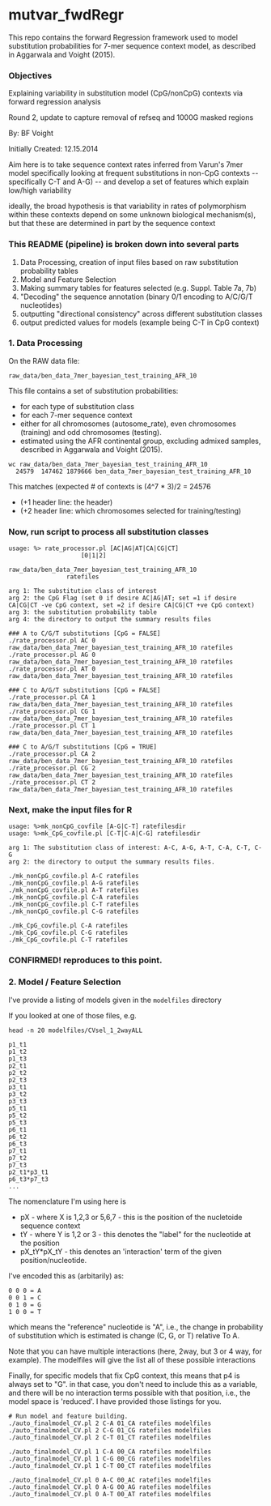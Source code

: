 # mutvar_fwdRegr
This repo contains the forward Regression framework used to model substitution probabilities for 7-mer sequence context model,
 as described in Aggarwala and Voight (2015). 

### Objectives 

Explaining variability in substitution model (CpG/nonCpG) contexts via forward regression analysis

Round 2, update to capture removal of refseq and 1000G masked regions

By: BF Voight

Initially Created: 12.15.2014

Aim here is to take sequence context rates inferred from Varun's 7mer model specifically looking at frequent substitutions in non-CpG contexts -- specifically C-T and A-G) -- and develop a set of features which explain low/high variability

ideally, the broad hypothesis is that variability in rates of polymorphism within these contexts depend on some unknown biological mechanism(s), but that these are determined in part by the sequence context

### This README (pipeline) is broken down into several parts

1. Data Processing, creation of input files based on raw substitution probability tables
2. Model and Feature Selection
3. Making summary tables for features selected (e.g. Suppl. Table 7a, 7b)
4. "Decoding" the sequence annotation (binary 0/1 encoding to A/C/G/T nucleotides)
5. outputting "directional consistency" across different substitution classes
6. output predicted values for models (example being C-T in CpG context)

### 1. Data Processing

On the RAW data file:

```` 
raw_data/ben_data_7mer_bayesian_test_training_AFR_10
````

This file contains a set of substitution probabilities:
- for each type of substitution class
- for each 7-mer sequence context
- either for all chromosomes (autosome_rate), even chromosomes (training) and odd chromosomes (testing).
- estimated using the AFR continental group, excluding admixed samples, described in Aggarwala and Voight (2015). 

````
wc raw_data/ben_data_7mer_bayesian_test_training_AFR_10
  24579  147462 1879666 ben_data_7mer_bayesian_test_training_AFR_10
````

This matches (expected # of contexts is (4^7 * 3)/2 = 24576
- (+1 header line: the header)
- (+2 header line: which chromosomes selected for training/testing)

### Now, run script to process all substitution classes

````
usage: %> rate_processor.pl [AC|AG|AT|CA|CG|CT] 
       	  		    [0|1|2]       
       			    raw_data/ben_data_7mer_bayesian_test_training_AFR_10 
			    ratefiles

arg 1: The substitution class of interest
arg 2: the CpG Flag (set 0 if desire AC|AG|AT; set =1 if desire CA|CG|CT -ve CpG context, set =2 if desire CA|CG|CT +ve CpG context)
arg 3: the substitution probability table
arg 4: the directory to output the summary results files
````

````
### A to C/G/T substitutions [CpG = FALSE]
./rate_processor.pl AC 0 raw_data/ben_data_7mer_bayesian_test_training_AFR_10 ratefiles
./rate_processor.pl AG 0 raw_data/ben_data_7mer_bayesian_test_training_AFR_10 ratefiles
./rate_processor.pl AT 0 raw_data/ben_data_7mer_bayesian_test_training_AFR_10 ratefiles

### C to A/G/T substitutions [CpG = FALSE]
./rate_processor.pl CA 1 raw_data/ben_data_7mer_bayesian_test_training_AFR_10 ratefiles
./rate_processor.pl CG 1 raw_data/ben_data_7mer_bayesian_test_training_AFR_10 ratefiles
./rate_processor.pl CT 1 raw_data/ben_data_7mer_bayesian_test_training_AFR_10 ratefiles

### C to A/G/T substitutions [CpG = TRUE]
./rate_processor.pl CA 2 raw_data/ben_data_7mer_bayesian_test_training_AFR_10 ratefiles
./rate_processor.pl CG 2 raw_data/ben_data_7mer_bayesian_test_training_AFR_10 ratefiles
./rate_processor.pl CT 2 raw_data/ben_data_7mer_bayesian_test_training_AFR_10 ratefiles
````

### Next, make the input files for R  
````
usage: %>mk_nonCpG_covfile [A-G|C-T] ratefilesdir
usage: %>mk_CpG_covfile.pl [C-T|C-A|C-G] ratefilesdir

arg 1: The substitution class of interest: A-C, A-G, A-T, C-A, C-T, C-G
arg 2: the directory to output the summary results files.
````

````
./mk_nonCpG_covfile.pl A-C ratefiles
./mk_nonCpG_covfile.pl A-G ratefiles
./mk_nonCpG_covfile.pl A-T ratefiles
./mk_nonCpG_covfile.pl C-A ratefiles
./mk_nonCpG_covfile.pl C-T ratefiles
./mk_nonCpG_covfile.pl C-G ratefiles

./mk_CpG_covfile.pl C-A ratefiles
./mk_CpG_covfile.pl C-G ratefiles
./mk_CpG_covfile.pl C-T ratefiles
````
### CONFIRMED! reproduces to this point.


### 2. Model / Feature Selection

I've provide a listing of models given in the `modelfiles` directory

If you looked at one of those files, e.g. 

````
head -n 20 modelfiles/CVsel_1_2wayALL

p1_t1
p1_t2
p1_t3
p2_t1
p2_t2
p2_t3
p3_t1
p3_t2
p3_t3
p5_t1
p5_t2
p5_t3
p6_t1
p6_t2
p6_t3
p7_t1
p7_t2
p7_t3
p2_t1*p3_t1
p6_t3*p7_t3
...
````
The nomenclature I'm using here is
- pX - where X is 1,2,3 or 5,6,7 - this is the position of the nucletoide sequence context
- tY - where Y is 1,2 or 3 - this denotes the "label" for the nucleotide at the position
- pX_tY*pX_tY - this denotes an 'interaction' term of the given position/nucleotide. 

I've encoded this as (arbitarily) as:
````
0 0 0 = A
0 0 1 = C
0 1 0 = G
1 0 0 = T
````

which means the "reference" nucleotide is "A", i.e., the change in probability of substitution which is estimated is change (C, G, or T) relative To A. 

Note that you can have multiple interactions (here, 2way, but 3 or 4 way, for example). The modelfiles will give the list all of these possible interactions

Finally, for specific models that fix CpG context, this means that p4 is always set to "G". in that case, you don't need to include this as a variable, and there will be no interaction terms possible with that position, i.e., the model space is 'reduced'. I have provided those listings for you.

````
# Run model and feature building.
./auto_finalmodel_CV.pl 2 C-A 01_CA ratefiles modelfiles
./auto_finalmodel_CV.pl 2 C-G 01_CG ratefiles modelfiles
./auto_finalmodel_CV.pl 2 C-T 01_CT ratefiles modelfiles

./auto_finalmodel_CV.pl 1 C-A 00_CA ratefiles modelfiles
./auto_finalmodel_CV.pl 1 C-G 00_CG ratefiles modelfiles
./auto_finalmodel_CV.pl 1 C-T 00_CT ratefiles modelfiles

./auto_finalmodel_CV.pl 0 A-C 00_AC ratefiles modelfiles
./auto_finalmodel_CV.pl 0 A-G 00_AG ratefiles modelfiles
./auto_finalmodel_CV.pl 0 A-T 00_AT ratefiles modelfiles
````

